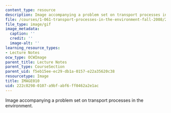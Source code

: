 ```yaml
---
content_type: resource
description: Image accompanying a problem set on transport processes in the environment.
file: /courses/1-061-transport-processes-in-the-environment-fall-2008/222c02980107a9bfabf6ff0462a2e1ac_IMAGE010.GIF
file_type: image/gif
image_metadata:
  caption: ''
  credit: ''
  image-alt: ''
learning_resource_types:
- Lecture Notes
ocw_type: OCWImage
parent_title: Lecture Notes
parent_type: CourseSection
parent_uid: f5eb15ee-ec29-db1a-0157-e22a35620c38
resourcetype: Image
title: IMAGE010
uid: 222c0298-0107-a9bf-abf6-ff0462a2e1ac
---
```

Image accompanying a problem set on transport processes in the environment.

